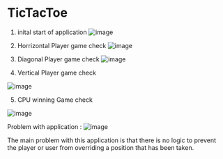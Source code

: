 # TicTacToe


1) inital start of application
![image](https://user-images.githubusercontent.com/73298685/187746532-eb83f42b-9b5f-46d5-a61d-07cc92ebc583.png)

2) Horrizontal Player game check 
![image](https://user-images.githubusercontent.com/73298685/187747027-41790298-8d03-4f88-86fd-98db822fbcd7.png)


3) Diagonal Player game check
![image](https://user-images.githubusercontent.com/73298685/187747528-4ec30476-9664-4aaa-b45e-c000342a4cdc.png)

4) Vertical Player game check 

![image](https://user-images.githubusercontent.com/73298685/187747779-a0f9f872-9fc0-4d42-8d7a-b28b4275a688.png)


5) CPU winning Game check 

![image](https://user-images.githubusercontent.com/73298685/187747959-eab92bbe-2112-401b-aeff-2a8fc183939c.png)



Problem with application : 
![image](https://user-images.githubusercontent.com/73298685/187746739-07ee698e-4448-4536-951f-60e9aba7c9b4.png)

The main problem with this application is that there is no logic to prevent the player or user from overriding a position that has been taken.
